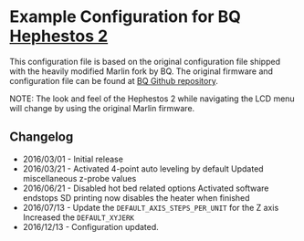 # Example Configuration for BQ [Hephestos 2](http://www.bq.com/uk/hephestos-2)
This configuration file is based on the original configuration file shipped with the heavily modified Marlin fork by BQ. The original firmware and configuration file can be found at [BQ Github repository](https://github.com/bq/Marlin).

NOTE: The look and feel of the Hephestos 2 while navigating the LCD menu will change by using the original Marlin firmware.

## Changelog
 * 2016/03/01 - Initial release
 * 2016/03/21 - Activated 4-point auto leveling by default
                Updated miscellaneous z-probe values
 * 2016/06/21 - Disabled hot bed related options
                Activated software endstops
                SD printing now disables the heater when finished
 * 2016/07/13 - Update the `DEFAULT_AXIS_STEPS_PER_UNIT` for the Z axis
                Increased the `DEFAULT_XYJERK`
 * 2016/12/13 - Configuration updated.

